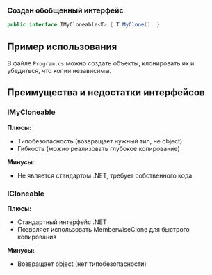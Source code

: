 ### Создан обобщенный интерфейс 
```csharp
public interface IMyCloneable<T> { T MyClone(); }
```
## Пример использования

В файле `Program.cs` можно создать объекты, клонировать их и убедиться, что копии независимы.

## Преимущества и недостатки интерфейсов

### IMyCloneable<T>
**Плюсы:**
- Типобезопасность (возвращает нужный тип, не object)
- Гибкость (можно реализовать глубокое копирование)

**Минусы:**
- Не является стандартом .NET, требует собственного кода

### ICloneable
**Плюсы:**
- Стандартный интерфейс .NET
- Позволяет использовать MemberwiseClone для быстрого копирования

**Минусы:**
- Возвращает object (нет типобезопасности)
